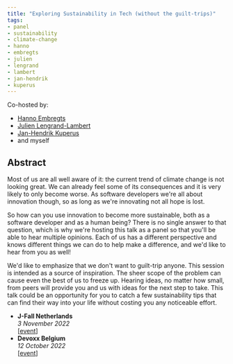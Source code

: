 ```yaml
---
title: "Exploring Sustainability in Tech (without the guilt-trips)"
tags:
- panel
- sustainability
- climate-change
- hanno
- embregts
- julien
- lengrand
- lambert
- jan-hendrik
- kuperus
---
```

Co-hosted by:

- [Hanno Embregts](https://twitter.com/hannotify)
- [Julien Lengrand-Lambert](https://twitter.com/jlengrand)
- [Jan-Hendrik Kuperus](https://twitter.com/jhkuperus)
- and myself

## Abstract

Most of us are all well aware of it: the current trend of climate change is not looking great. We can already feel some of its consequences and it is very likely to only become worse. As software developers we're all about innovation though, so as long as we're innovating not all hope is lost.

So how can you use innovation to become more sustainable, both as a software developer and as a human being? There is no single answer to that question, which is why we're hosting this talk as a panel so that you'll be able to hear multiple opinions. Each of us has a different perspective and knows different things we can do to help make a difference, and we'd like to hear from you as well!

We'd like to emphasize that we don't want to guilt-trip anyone. This session is intended as a source of inspiration. The sheer scope of the problem can cause even the best of us to freeze up. Hearing ideas, no matter how small, from peers will provide you and us with ideas for the next step to take. This talk could be an opportunity for you to catch a few sustainability tips that can find their way into your life without costing you any noticeable effort.

* **J-Fall Netherlands**
  <br>
  _3 November 2022_
  <br>
  [[event](https://jfall.nl/timetable-2022/)]
* **Devoxx Belgium**
  <br>
  _12 October 2022_
  <br>
  [[event](https://devoxx.be)]
